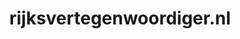 ---
layout: post
title:  "rijksvertegenwoordiger.nl"
internal_url:  "/dutchgov/rijksvertegenwoordiger.nl.html"
subdomains_count: 2
all_subdomains_count: 2
urls_count: 2
ssl_rank: 0
http_rank: 75
url_link: /data/rijksvertegenwoordiger.nl/urls.txt
all_subdomains_link: /data/rijksvertegenwoordiger.nl/all_subdomains.txt
subdomains_link: /data/rijksvertegenwoordiger.nl/subdomains.txt
categories: dutchgov
---